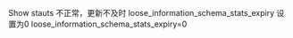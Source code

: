 Show stauts 不正常，更新不及时
loose_information_schema_stats_expiry 设置为0
loose_information_schema_stats_expiry=0
